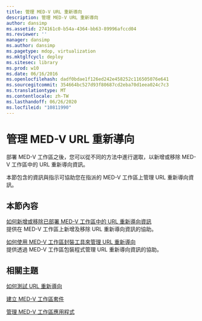 ```yaml
---
title: 管理 MED-V URL 重新導向
description: 管理 MED-V URL 重新導向
author: dansimp
ms.assetid: 274161c0-b54a-4364-bb63-89996afccd04
ms.reviewer: ''
manager: dansimp
ms.author: dansimp
ms.pagetype: mdop, virtualization
ms.mktglfcycl: deploy
ms.sitesec: library
ms.prod: w10
ms.date: 06/16/2016
ms.openlocfilehash: dadf0bdae1f126ed242e458252c116505076e641
ms.sourcegitcommit: 354664bc527d93f80687cd2eba70d1eea024c7c3
ms.translationtype: MT
ms.contentlocale: zh-TW
ms.lasthandoff: 06/26/2020
ms.locfileid: "10811990"
---
```

# 管理 MED-V URL 重新導向


部署 MED-V 工作區之後，您可以從不同的方法中進行選取，以新增或移除 MED-V 工作區中的 URL 重新導向資訊。

本節包含的資訊與指示可協助您在指派的 MED-V 工作區上管理 URL 重新導向資訊。

## 本節內容


<a href="" id="how-to-add-or-remove-url-redirection-information-in-a-deployed-med-v-workspace"></a>[如何新增或移除已部署 MED-V 工作區中的 URL 重新導向資訊](how-to-add-or-remove-url-redirection-information-in-a-deployed-med-v-workspace.md)  
提供在 MED-V 工作區上新增及移除 URL 重新導向資訊的協助。

<a href="" id="how-to-manage-url-redirection-by-using-the-med-v-workspace-packager"></a>[如何使用 MED-V 工作區封裝工具來管理 URL 重新導向](how-to-manage-url-redirection-by-using-the-med-v-workspace-packager.md)  
提供透過 MED-V 工作區包裝程式管理 URL 重新導向資訊的協助。

## 相關主題


[如何測試 URL 重新導向](how-to-test-url-redirection.md)

[建立 MED-V 工作區套件](create-a-med-v-workspace-package.md)

[管理 MED-V 工作區應用程式](manage-med-v-workspace-applications.md)

 

 





